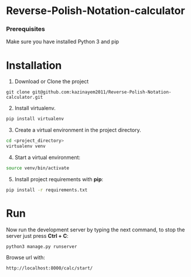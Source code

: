 # Reverse-Polish-Notation-calculator

### Prerequisites

Make sure you have installed Python 3 and pip

# Installation

1. Download or Clone the project
```
git clone git@github.com:kazinayem2011/Reverse-Polish-Notation-calculator.git
```

2. Install virtualenv.
```bash
pip install virtualenv
```

3. Create a virtual environment in the project directory.
```bash
cd <project_directory>
virtualenv venv
```

4. Start a virtual environment:
```bash
source venv/bin/activate
```

5. Install project requirements with **pip**:
```bash
pip install -r requirements.txt
```


# Run

Now run the development server by typing the next command, to stop the server just press **Ctrl + C**:
```
python3 manage.py runserver
```

Browse url with:
```
http://localhost:8000/calc/start/
```

